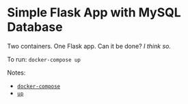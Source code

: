 # Simple Flask App with MySQL Database

Two containers. One Flask app. Can it be done? _I think so._

To run: `docker-compose up`

Notes:

  - [`docker-compose`](https://docs.docker.com/compose/reference/)
  - [`up`](https://docs.docker.com/compose/reference/up/)
